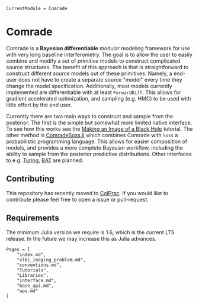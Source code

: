 ```@meta
CurrentModule = Comrade
```

# Comrade

Comrade is a **Bayesian differentiable** modular modeling framework for use with very long baseline interferometry.
The goal is to allow the user to easily combine and modify a set of *primitive* models
to construct complicated source structures. The benefit of this approach is that is straightforward to construct different source models out of these primitives. Namely, a end-user does
not have to create a separate source "model" every time they
change the model specification. Additionally, most models currently implemented are differentiable with at least `ForwardDiff`. This allows for gradient accelerated optimization, and sampling (e.g. HMC) to be used with little
effort by the end user.

Currently there are two main ways to construct and sample from the posterior. The first is the simple but somewhat more limited
native interface. To see how this works see the [Making an Image of a Black Hole](@ref) tutorial. The other method is [ComradeSoss.jl](https://github.com/ptiede/ComradeSoss.jl) which combines Comrade with `Soss` a probabilistic programming language. This allows for easier composition of models, and provides a more complete Bayesian workflow, including the ability
to sample from the posterior predictive distributions. Other interfaces to e.g. [Turing](https://turing.ml/stable/), [BAT](https://github.com/bat/BAT.jl) are planned.

## Contributing

This repository has recently moved to [ColPrac](https://github.com/SciML/ColPrac). If you would like to contribute please feel free to open a issue or pull-request.


## Requirements

The minimum Julia version we require is 1.6, which is the current LTS release. In the future we may increase this as Julia advances.

```@contents
Pages = [
    "index.md",
    "vlbi_imaging_problem.md",
    "conventions.md",
    "Tutorials",
    "Libraries",
    "interface.md",
    "base_api.md",
    "api.md"
]
```
